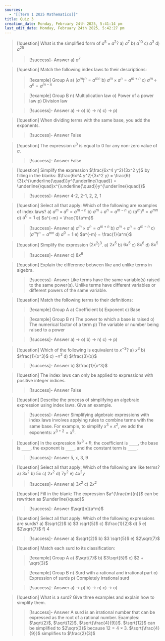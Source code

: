 ```yaml
---
sources:
  - "[[Term 1 2025 Mathematics]]"
title: Quiz 3
creation_date: Monday, February 24th 2025, 5:41:14 pm
last_edit_date: Monday, February 24th 2025, 5:42:27 pm
---
```

> [!question] What is the simplified form of $a^5 \times a^2$?
> a) $a^7$
> b) $a^{10}$
> c) $a^3$
> d) $a^{25}$
> > [!success]- Answer
> > a) $a^7$

> [!question] Match the following index laws to their descriptions:
> > [!example] Group A
> > a) $(a^m)^n = a^{mn}$
> > b) $a^m \times a^n = a^{m+n}$
> > c) $a^m \div a^n = a^{m-n}$
>
> > [!example] Group B
> > n) Multiplication law
> > o) Power of a power law
> > p) Division law
>
> > [!success]- Answer
> > a) -> o)
> > b) -> n)
> > c) -> p)

> [!question] When dividing terms with the same base, you add the exponents.
> > [!success]- Answer
> > False

> [!question] The expression $a^0$ is equal to 0 for any non-zero value of $a$.
> > [!success]- Answer
> > False

> [!question] Simplify the expression $\frac{6x^4 y^2}{3x^2 y}$ by filling in the blanks: $\frac{6x^4 y^2}{3x^2 y} = \frac{6}{3}x^{\underline{\quad}}y^{\underline{\quad}} = \underline{\quad}x^{\underline{\quad}}y^{\underline{\quad}}$
> > [!success]- Answer
> > 4-2, 2-1, 2, 2, 1

> [!question] Select all that apply: Which of the following are examples of index laws?
> a) $a^m \times a^n = a^{m+n}$
> b) $a^m \div a^n = a^{m-n}$
> c) $(a^m)^n = a^{mn}$
> d) $a^0 = 1$
> e) $a^{-m} = \frac{1}{a^m}$
> > [!success]- Answer
> > a) $a^m \times a^n = a^{m+n}$
> > b) $a^m \div a^n = a^{m-n}$
> > c) $(a^m)^n = a^{mn}$
> > d) $a^0 = 1$
> > e) $a^{-m} = \frac{1}{a^m}$

> [!question] Simplify the expression $(2x^2)^3$.
> a) $2x^5$
> b) $6x^5$
> c) $8x^6$
> d) $8x^5$
> > [!success]- Answer
> > c) $8x^6$

> [!question] Explain the difference between like and unlike terms in algebra.
> > [!success]- Answer
> > Like terms have the same variable(s) raised to the same power(s). Unlike terms have different variables or different powers of the same variable.

> [!question] Match the following terms to their definitions:
> > [!example] Group A
> > a) Coefficient
> > b) Exponent
> > c) Base
>
> > [!example] Group B
> > n) The power to which a base is raised
> > o) The numerical factor of a term
> > p) The variable or number being raised to a power
>
> > [!success]- Answer
> > a) -> o)
> > b) -> n)
> > c) -> p)

> [!question] Which of the following is equivalent to $x^{-3}$?
> a) $x^3$
> b) $\frac{1}{x^3}$
> c) $-x^3$
> d) $\frac{3}{x}$
> > [!success]- Answer
> > b) $\frac{1}{x^3}$

> [!question] The index laws can only be applied to expressions with positive integer indices.
> > [!success]- Answer
> > False

> [!question] Describe the process of simplifying an algebraic expression using index laws. Give an example.
> > [!success]- Answer
> > Simplifying algebraic expressions with index laws involves applying rules to combine terms with the same base.  For example, to simplify $x^3 \times x^2$, we add the exponents: $x^{3+2} = x^5$.

> [!question] In the expression $5x^3 + 9$, the coefficient is `____`, the base is `____`, the exponent is `____`, and the constant term is `____`.
> > [!success]- Answer
> > 5, x, 3, 9

> [!question] Select all that apply: Which of the following are like terms?
> a) $3x^2$
> b) $5x$
> c) $2x^2$
> d) $7y^2$
> e) $4x^2y$
> > [!success]- Answer
> > a) $3x^2$
> > c) $2x^2$

> [!question] Fill in the blank: The expression $a^{\frac{m}{n}}$ can be rewritten as $\underline{\quad}$
> > [!success]- Answer
> > $\sqrt[n]{a^m}$

> [!question] Select all that apply: Which of the following expressions are surds?
> a) $\sqrt{2}$
> b) $3 \sqrt{5}$
> c) $\frac{1}{2}$
> d) $5$
> e) $2\sqrt{7}$
> f) $4$
> > [!success]- Answer
> > a) $\sqrt{2}$
> > b) $3 \sqrt{5}$
> > e) $2\sqrt{7}$

> [!question] Match each surd to its classification:
> > [!example] Group A
> > a) $\sqrt{7}$
> > b) $3\sqrt{5}$
> > c) $2 + \sqrt{3}$
>
> > [!example] Group B
> > n) Surd with a rational and irrational part
> > o) Expression of surds
> > p) Completely irrational surd
>
> > [!success]- Answer
> > a) -> p)
> > b) -> n)
> > c) -> o)

> [!question] What is a surd? Give three examples and explain how to simplify them.
> > [!success]- Answer
> > A surd is an irrational number that can be expressed as the root of a rational number. Examples: $\sqrt{2}$, $\sqrt{12}$, $\sqrt{\frac{4}{9}}$.  $\sqrt{12}$ can be simplified to $2\sqrt{3}$ because $12 = 4 \times 3$. $\sqrt{\frac{4}{9}}$ simplifies to $\frac{2}{3}$
